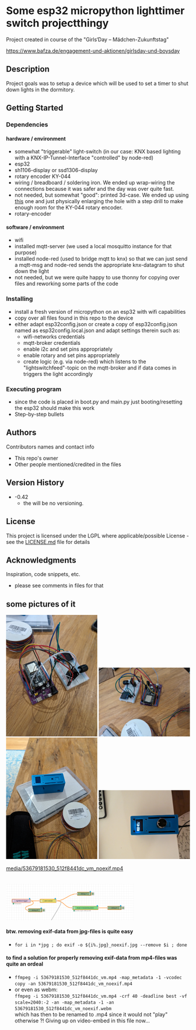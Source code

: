 # Some esp32 micropython lighttimer switch projectthingy

Project created in course of the "Girls‘Day – Mädchen-Zukunftstag"

https://www.bafza.de/engagement-und-aktionen/girlsday-und-boysday

## Description

Project goals was to setup a device which will be used to  set a timer to shut down lights in the dormitory.

## Getting Started

### Dependencies

#### hardware / environment
  * somewhat "triggerable" light-switch (in our case: KNX based lighting with a KNX-IP-Tunnel-Interface "controlled" by node-red)
  * esp32
  * sh1106-display or ssd1306-display
  * rotary encoder KY-044
  * wiring / breadboard / soldering iron. We ended up wrap-wiring the connections because it was safer and the day was over quite fast.
  * not needed, but somewhat "good": printed 3d-case. We ended up using [this](https://www.printables.com/de/model/94864-esp32-project-enclosure-with-oled-ssd1306-096) one 
    and just physically enlarging the hole with a step drill to make enough room for the KY-044 rotary encoder.
  * rotary-encoder


#### software / environment
  * wifi 
  * installed mqtt-server (we used a local mosquitto instance for that purpose)
  * installed node-red (used to bridge mqtt to knx) so that we can just send a mqtt-msg and node-red sends the appropriate knx-datagram to shut down the light
  * not needed, but we were quite happy to use thonny for copying over files and reworking some parts of the code

### Installing

* install a fresh version of micropython on an esp32 with wifi capabilities 
* copy over all files found in this repo to the device
* either adapt esp32config.json or create a copy of esp32config.json named as esp32config.local.json and adapt settings therein such as:
  * wifi-networks credentials
  * mqtt-broker credentials
  * enable i2c and set pins appropriately
  * enable rotary and set pins appropriately
  * create logic (e.g. via node-red) which listens to the "lightswitchfeed"-topic on the mqtt-broker and if data comes in triggers the light accordingly

### Executing program

* since the code is placed in boot.py and main.py just booting/resetting the esp32 should make this work
* Step-by-step bullets

## Authors

Contributors names and contact info

* This repo's owner
* Other people mentioned/credited in the files

## Version History

* -0.42
    * the will be no versioning.

## License

This project is licensed under the LGPL where applicable/possible License - see the [LICENSE.md](LICENSE.md) file for details

## Acknowledgments

Inspiration, code snippets, etc.
* please see comments in files for that


## some pictures of it
[<img src="media/53678932185_17f35cdcf2_o_noexif.jpg" width="250"/>](media/53678932185_17f35cdcf2_o_noexif.jpg)
[<img src="media/53678474571_7016aef8c0_o_noexif.jpg" width="250"/>](media/53678474571_7016aef8c0_o_noexif.jpg)<br/>
[<img src="media/53677607202_37d839e11e_o_noexif.jpg" width="250"/>](media/53677607202_37d839e11e_o_noexif.jpg)
[<img src="media/53678942538_5d5f78f434_o_noexif.jpg" width="250"/>](media/53678942538_5d5f78f434_o_noexif.jpg)<br/>

[media/53679181530_512f8441dc_vm_noexif.mp4](media/53679181530_512f8441dc_vm_noexif.mp4)<br/>
<br/><br/>
[<img src="media/Bildschirmfoto_nodered.png" width="350"/>](media/Bildschirmfoto_nodered.png)<br/>

#### btw. removing exif-data from jpg-files is quite easy
* ```for i in *jpg ; do exif -o ${i%.jpg}_noexif.jpg --remove $i ; done```

#### to find a solution for properly removing exif-data from mp4-files was quite an ordeal
* ```ffmpeg -i 53679181530_512f8441dc_vm.mp4 -map_metadata -1 -vcodec copy -an 53679181530_512f8441dc_vm_noexif.mp4```
* or even as webm:<br/>```ffmpeg -i 53679181530_512f8441dc_vm.mp4 -crf 40 -deadline best -vf scale=2040:-2 -an -map_metadata -1 -an 53679181530_512f8441dc_vm_noexif.webm```<br/>
which has then to be renamed to .mp4 since it would not "play" otherwise ?! Giving up on video-embed in this file now...

